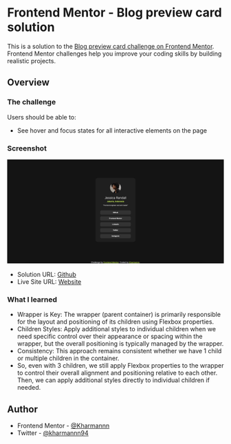 # Frontend Mentor - Blog preview card solution

This is a solution to the [Blog preview card challenge on Frontend Mentor](https://www.frontendmentor.io/challenges/blog-preview-card-ckPaj01IcS). Frontend Mentor challenges help you improve your coding skills by building realistic projects.

## Overview

### The challenge

Users should be able to:

- See hover and focus states for all interactive elements on the page

### Screenshot

![](screenshot.jpg)

- Solution URL: [Github](https://github.com/Kharmannn/frontendmentor_blog-preview-card/)
- Live Site URL: [Website](https://akram-frontendmentor-blog-preview-card.vercel.app)

### What I learned

- Wrapper is Key: The wrapper (parent container) is primarily responsible for the layout and positioning of its children using Flexbox properties.
- Children Styles: Apply additional styles to individual children when we need specific control over their appearance or spacing within the wrapper, but the overall positioning is typically managed by the wrapper.
- Consistency: This approach remains consistent whether we have 1 child or multiple children in the container.
- So, even with 3 children, we still apply Flexbox properties to the wrapper to control their overall alignment and positioning relative to each other. Then, we can apply additional styles directly to individual children if needed.

## Author

- Frontend Mentor - [@Kharmannn](https://www.frontendmentor.io/profile/Kharmannn)
- Twitter - [@kharmannn94](https://x.com/kharmannn94)
